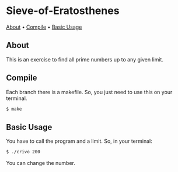 # Sieve-of-Eratosthenes

[About](#about) • [Compile](#compile) • [Basic Usage](#basic-usage) 

## About  
This is an exercise to find all prime numbers up to any given limit.

## Compile 
Each branch there is a makefile. So, you just need to use this on your terminal.

```bash
$ make
```

## Basic Usage

You have to call the program and a limit. So, in your terminal:

```bash
$ ./crivo 200
```

You can change the number.

